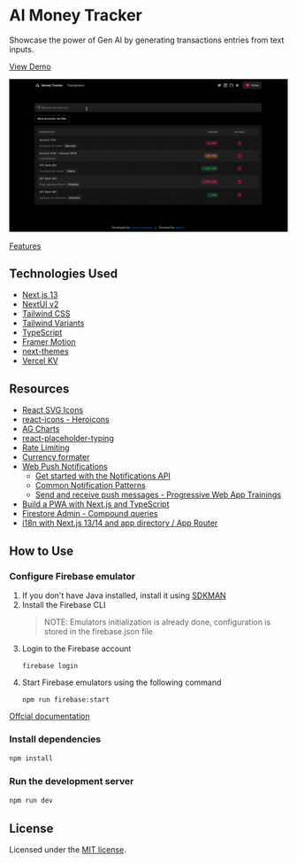 # AI Money Tracker

Showcase the power of Gen AI by generating transactions entries from text inputs.

[View Demo](https://ai-money-tracker-h1xtt6h4d-carlos-arboledas-projects-990f3974.vercel.app/)

![intro](docs/images/intro.gif)

[Features](docs/FEATURES.md)

## Technologies Used

- [Next.js 13](https://nextjs.org/docs/getting-started)
- [NextUI v2](https://nextui.org/)
- [Tailwind CSS](https://tailwindcss.com/)
- [Tailwind Variants](https://tailwind-variants.org)
- [TypeScript](https://www.typescriptlang.org/)
- [Framer Motion](https://www.framer.com/motion/)
- [next-themes](https://github.com/pacocoursey/next-themes)
- [Vercel KV](https://vercel.com/docs/storage/vercel-kv)

## Resources
- [React SVG Icons](https://reactsvgicons.com/search)
- [react-icons - Heroicons](https://react-icons.github.io/react-icons)
- [AG Charts](https://www.ag-grid.com/charts/)
- [react-placeholder-typing](https://github.com/pashanitw/react-placeholder-typing/tree/master)
- [Rate Limiting](https://vercel.com/guides/rate-limiting-edge-middleware-vercel-kv)
- [Currency formater](https://s-yadav.github.io/react-number-format/docs/numeric_format)
- [Web Push Notifications]()
    - [Get started with the Notifications API](https://web.dev/articles/codelab-notifications-get-started)
    - [Common Notification Patterns](https://web-push-book.gauntface.com/common-notification-patterns/)
    - [Send and receive push messages - Progressive Web App Trainings](https://www.youtube.com/watch?v=N9zpRvFRmj8)
- [Build a PWA with Next.js and TypeScript](https://t-i-show.medium.com/build-a-pwa-with-next-js-and-typescript-94ead0e3e6f2)
- [Firestore Admin - Compound queries](https://cloud.google.com/firestore/docs/query-data/queries#compound_and_queries)
- [i18n with Next.js 13/14 and app directory / App Router](https://locize.com/blog/next-app-dir-i18n/#step-5)

## How to Use

### Configure Firebase emulator

1. If you don't have Java installed, install it using [SDKMAN](https://sdkman.io/usage#installing-an-sdk)
1. Install the Firebase CLI
    > NOTE: Emulators initialization is already done, configuration is stored in the firebase.json file
1. Login to the Firebase account
    ```shell
    firebase login
    ```
1. Start Firebase emulators using the following command
    ```shell
    npm run firebase:start
    ```

[Offcial documentation](https://firebase.google.com/docs/emulator-suite/connect_and_prototype)


### Install dependencies

```bash
npm install
```

### Run the development server

```bash
npm run dev
```

## License

Licensed under the [MIT license](https://github.com/nextui-org/next-app-template/blob/main/LICENSE).